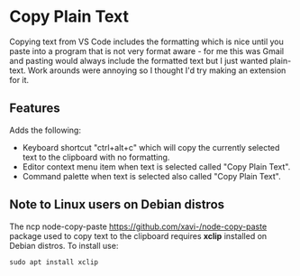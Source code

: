 # Copy Plain Text

Copying text from VS Code includes the formatting which is nice until you paste into a program that is not very format aware - for me this was Gmail and pasting would always include the formatted text but I just wanted plain-text. Work arounds were annoying so I thought I'd try making an extension for it.

## Features

Adds the following:

* Keyboard shortcut "ctrl+alt+c" which will copy the currently selected text to the clipboard with no formatting.
* Editor context menu item when text is selected called "Copy Plain Text".
* Command palette when text is selected also called "Copy Plain Text".

## Note to Linux users on Debian distros

The ncp node-copy-paste https://github.com/xavi-/node-copy-paste package used to copy text to the clipboard requires **xclip** installed on Debian distros. To install use:

```
sudo apt install xclip
```
